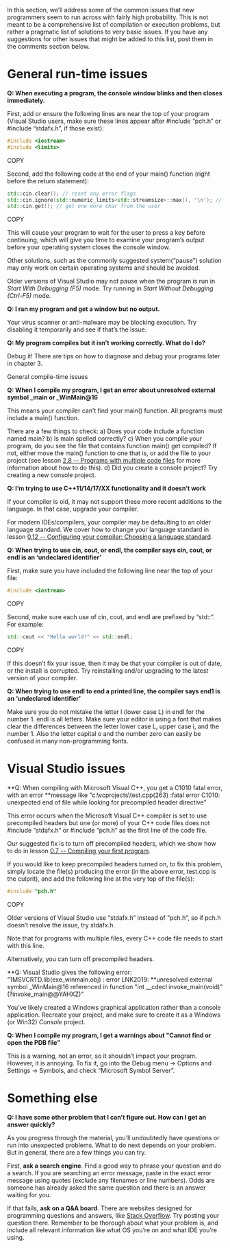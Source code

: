 In this section, we’ll address some of the common issues that new programmers seem to run across with fairly high probability. This is not meant to be a comprehensive list of compilation or execution problems, but rather a pragmatic list of solutions to very basic issues. If you have any suggestions for other issues that might be added to this list, post them in the comments section below.



# General run-time issues

**Q: When executing a program, the console window blinks and then closes immediately.**

First, add or ensure the following lines are near the top of your program (Visual Studio users, make sure these lines appear after #include “pch.h” or #include “stdafx.h”, if those exist):

```cpp
#include <iostream>
#include <limits>
```

COPY

Second, add the following code at the end of your main() function (right before the return statement):

```cpp
std::cin.clear(); // reset any error flags
std::cin.ignore(std::numeric_limits<std::streamsize>::max(), '\n'); // ignore any characters in the input buffer until we find an enter character
std::cin.get(); // get one more char from the user
```

COPY

This will cause your program to wait for the user to press a key before continuing, which will give you time to examine your program’s output before your operating system closes the console window.

Other solutions, such as the commonly suggested system(“pause”) solution may only work on certain operating systems and should be avoided.

Older versions of Visual Studio may not pause when the program is run in *Start With Debugging (F5)* mode. Try running in *Start Without Debugging (Ctrl-F5)* mode.

**Q: I ran my program and get a window but no output.**

Your virus scanner or anti-malware may be blocking execution. Try disabling it temporarily and see if that’s the issue.

**Q: My program compiles but it isn’t working correctly. What do I do?**

Debug it! There are tips on how to diagnose and debug your programs later in chapter 3.

General compile-time issues

**Q: When I compile my program, I get an error about unresolved external symbol _main or _WinMain@16**

This means your compiler can’t find your main() function. All programs must include a main() function.

There are a few things to check:
a) Does your code include a function named main?
b) Is main spelled correctly?
c) When you compile your program, do you see the file that contains function main() get compiled? If not, either move the main() function to one that is, or add the file to your project (see lesson [2.8 -- Programs with multiple code files](https://www.learncpp.com/cpp-tutorial/programs-with-multiple-code-files/) for more information about how to do this).
d) Did you create a console project? Try creating a new console project.

**Q: I’m trying to use C++11/14/17/XX functionality and it doesn’t work**

If your compiler is old, it may not support these more recent additions to the language. In that case, upgrade your compiler.

For modern IDEs/compilers, your compiler may be defaulting to an older language standard. We cover how to change your language standard in lesson [0.12 -- Configuring your compiler: Choosing a language standard](https://www.learncpp.com/cpp-tutorial/configuring-your-compiler-choosing-a-language-standard/).

**Q: When trying to use cin, cout, or endl, the compiler says cin, cout, or endl is an ‘undeclared identifier’**

First, make sure you have included the following line near the top of your file:

```cpp
#include <iostream>
```

COPY

Second, make sure each use of cin, cout, and endl are prefixed by “std::”. For example:

```cpp
std::cout << "Hello world!" << std::endl;
```

COPY

If this doesn’t fix your issue, then it may be that your compiler is out of date, or the install is corrupted. Try reinstalling and/or upgrading to the latest version of your compiler.

**Q: When trying to use endl to end a printed line, the compiler says end1 is an ‘undeclared identifier’**

Make sure you do not mistake the letter l (lower case L) in endl for the number 1. endl is all letters. Make sure your editor is using a font that makes clear the differences between the letter lower case L, upper case i, and the number 1. Also the letter capital o and the number zero can easily be confused in many non-programming fonts.

# Visual Studio issues

**Q: When compiling with Microsoft Visual C++, you get a C1010 fatal error, with an error **message like "c:\vcprojects\test.cpp(263) :fatal error C1010: unexpected end of file while looking for precompiled header directive"

This error occurs when the Microsoft Visual C++ compiler is set to use precompiled headers but one (or more) of your C++ code files does not #include “stdafx.h” or #include “pch.h” as the first line of the code file.

Our suggested fix is to turn off precompiled headers, which we show how to do in lesson [0.7 -- Compiling your first program](https://www.learncpp.com/cpp-tutorial/compiling-your-first-program/).

If you would like to keep precompiled headers turned on, to fix this problem, simply locate the file(s) producing the error (in the above error, test.cpp is the culprit), and add the following line at the very top of the file(s):

```cpp
#include "pch.h"
```

COPY

Older versions of Visual Studio use “stdafx.h” instead of “pch.h”, so if pch.h doesn’t resolve the issue, try stdafx.h.

Note that for programs with multiple files, every C++ code file needs to start with this line.

Alternatively, you can turn off precompiled headers.

**Q: Visual Studio gives the following error: "1MSVCRTD.lib(exe_winmain.obj) : error LNK2019: **unresolved external symbol _WinMain@16 referenced in function "int __cdecl invoke_main(void)" (?invoke_main@@YAHXZ)"

You’ve likely created a Windows graphical application rather than a console application. Recreate your project, and make sure to create it as a Windows (or Win32) *Console* project.

**Q: When I compile my program, I get a warnings about "Cannot find or open the PDB file"**

This is a warning, not an error, so it shouldn’t impact your program. However, it is annoying. To fix it, go into the Debug menu -> Options and Settings -> Symbols, and check “Microsoft Symbol Server”.

# Something else

**Q: I have some other problem that I can’t figure out. How can I get an answer quickly?**

As you progress through the material, you’ll undoubtedly have questions or run into unexpected problems. What to do next depends on your problem. But in general, there are a few things you can try.

First, **ask a search engine**. Find a good way to phrase your question and do a search. If you are searching an error message, paste in the exact error message using quotes (exclude any filenames or line numbers). Odds are someone has already asked the same question and there is an answer waiting for you.

If that fails, **ask on a Q&A board**. There are websites designed for programming questions and answers, like [Stack Overflow](https://www.stackoverflow.com/). Try posting your question there. Remember to be thorough about what your problem is, and include all relevant information like what OS you’re on and what IDE you’re using.